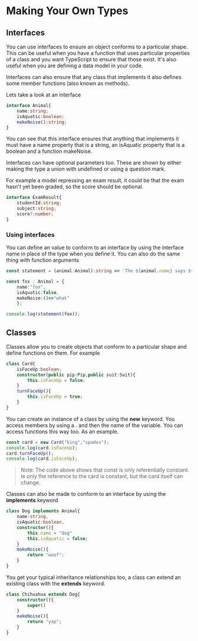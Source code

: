 # Making Your Own Types

## Interfaces

You can use interfaces to ensure an object conforms to a particular shape. This can be useful when you have a function that uses particular properties of a class and you want TypeScript to ensure that those exist. It's also useful when you are defining a data model in your code.

Interfaces can also ensure that any class that implements it also defines some member functions (also known as methods).

Lets take a look at an interface

``` typescript
interface Animal{
    name:string;
    isAquatic:boolean;
    makeNoise():string;
}
```

You can see that this interface ensures that anything that implements it must have a name property that is a string, an isAquatic property that is a boolean and a function makeNoise.

Interfaces can have optional parameters too. These are shown by either making the type a union with undefined or using a question mark.

For example a model repressing an exam result, it could be that the exam hasn't yet been graded, so the score should be optional.

``` typescript
interface ExamResult{
    studentId:string;
    subject:string;
    score?:number;
}
```

### Using interfaces

You can define an value to conform to an interface by using the interface name in place of the type when you define it. You can also do the same thing with function arguments

``` typescript
const statement = (animal:Animal):string => `The ${animal.name} says ${animal.makeNoise()}`

const fox : Animal = { 
    name:"fox",
    isAquatic:false,
    makeNoise:()=>"what"
    };

console.log(statement(fox));
```

## Classes

Classes allow you to create objects that conform to a particular shape and define functions on them. For example

``` typescript
class Card{
    isFaceUp:boolean;
    constructor(public pip:Pip,public suit:Suit){
        this.isFaceUp = false;
    }
    turnFaceUp(){
        this.isFaceUp = true;
    }
}
```

You can create an instance of a class by using the __new__ keyword. You access members by using a . and then the name of the variable. You can access functions this way too. As an example.

``` typescript
const card = new Card("king","spades");
console.log(card.isFaceUp);
card.turnFaceUp();
console.log(card.isFaceUp);
```

> Note: The code above shows that const is only referentially constant. Ie only the reference to the card is constant, but the card itself can change.

Classes can also be made to conform to an interface by using the __implements__ keyword

``` typescript
class Dog implements Animal{
    name:string,
    isAquatic:boolean,
    constructor(){
        this.name = "dog"
        this.isAquatic = false;
    }
    makeNoise(){
        return "woof";
    }
}
```

You get your typical inheritance relationships too, a class can extend an existing class with the __extends__ keyword.

``` typescript
class Chihuahua extends Dog{
    constructor(){
        super()
    }
    makeNoise(){
        return "yap";
    }
}
```

